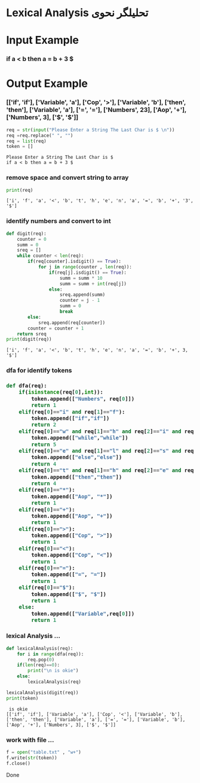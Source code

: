 <h1>Lexical Analysis    تحلیلگر نحوی</h1>
<h1> Input Example </h1>
    <h3> if a < b then a = b + 3 $ </h3>
    
<h1> Output Example </h1>
    <h3> [['if', 'if'], ['Variable', 'a'], ['Cop', '>'], ['Variable', 'b'], ['then', 'then'], ['Variable', 'a'], ['=', '='], ['Numbers', 23], ['Aop', '+'], ['Numbers', 3], ['$', '$']] </h3>


```python
req = str(input("Please Enter a String The Last Char is $ \n"))
req =req.replace(" ", "")
req = list(req)
token = []
```

    Please Enter a String The Last Char is $ 
    if a < b then a = b + 3 $
    

<h3> remove space and convert string to array </h3>


```python
print(req)
```

    ['i', 'f', 'a', '<', 'b', 't', 'h', 'e', 'n', 'a', '=', 'b', '+', '3', '$']
    

<h3> identify numbers and convert to int </h3>


```python
def digit(req):
    counter = 0
    summ = 0 
    sreq = []
    while counter < len(req):
        if(req[counter].isdigit() == True):
            for j in range(counter , len(req)):
                if(req[j].isdigit() == True):
                    summ = summ * 10
                    summ = summ + int(req[j])                    
                else:
                    sreq.append(summ)
                    counter = j - 1 
                    summ = 0
                    break
        else:
            sreq.append(req[counter])
        counter = counter + 1 
    return sreq
print(digit(req))
```

    ['i', 'f', 'a', '<', 'b', 't', 'h', 'e', 'n', 'a', '=', 'b', '+', 3, '$']
    

<h3>dfa for identify tokens<h3>


```python
def dfa(req):
    if(isinstance(req[0],int)):
        token.append(["Numbers", req[0]])
        return 1
    elif(req[0]=="i" and req[1]=="f"):
        token.append(["if","if"])
        return 2
    elif(req[0]=="w" and req[1]=="h" and req[2]=="i" and req[3]=="l" and req[4]=="e"):
        token.append(["while","while"])
        return 5
    elif(req[0]=="e" and req[1]=="l" and req[2]=="s" and req[3]=="e"):
        token.append(["else","else"])
        return 4
    elif(req[0]=="t" and req[1]=="h" and req[2]=="e" and req[3]=="n"):
        token.append(["then","then"])
        return 4
    elif(req[0]=="*"):
        token.append(["Aop", "*"])
        return 1
    elif(req[0]=="+"):
        token.append(["Aop", "+"])
        return 1
    elif(req[0]==">"):
        token.append(["Cop", ">"])
        return 1
    elif(req[0]=="<"):
        token.append(["Cop", "<"])
        return 1
    elif(req[0]=="="):
        token.append(["=", "="])
        return 1
    elif(req[0]=="$"):
        token.append(["$", "$"])
        return 1
    else:
        token.append(["Variable",req[0]])
        return 1

```

<h3> lexical Analysis ... </h3>


```python
def lexicalAnalysis(req):
    for i in range(dfa(req)):
        req.pop(0)
    if(len(req)==0):
        print("\n is okie")
    else:
        lexicalAnalysis(req)

lexicalAnalysis(digit(req))
print(token)
```

    
     is okie
    [['if', 'if'], ['Variable', 'a'], ['Cop', '<'], ['Variable', 'b'], ['then', 'then'], ['Variable', 'a'], ['=', '='], ['Variable', 'b'], ['Aop', '+'], ['Numbers', 3], ['$', '$']]
    

<h3> work with file ... </h3>


```python
f = open("table.txt" , "w+")
f.write(str(token))
f.close()
```

Done


```python

```
